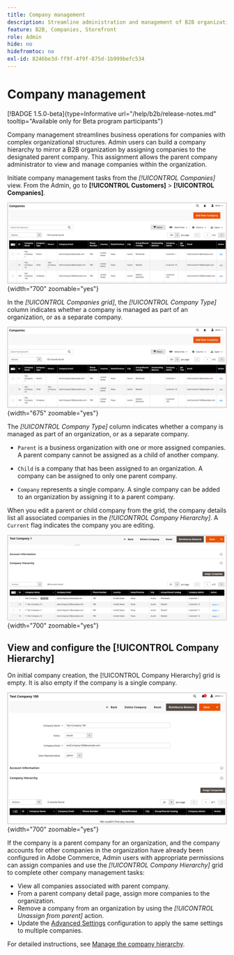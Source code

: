 ```yaml
---
title: Company management
description: Streamline administration and management of B2B organizations with complex operational models.
feature: B2B, Companies, Storefront
role: Admin
hide: no
hidefromtoc: no
exl-id: 8246be3d-ff9f-4f9f-875d-1b999befc534
---
```

# Company management

[!BADGE 1.5.0-beta]{type=Informative url="/help/b2b/release-notes.md" tooltip="Available only for Beta program participants"}

Company management streamlines business operations for companies with complex organizational structures. Admin users can build a company hierarchy to mirror a B2B organization by assigning companies to the designated parent company. This assignment allows the parent company administrator to view and manage companies within the organization.

Initiate company management tasks from the *[!UICONTROL Companies]* view. From the Admin, go to  **[!UICONTROL Customers]** > **[!UICONTROL Companies]**.

  ![B2B Manage Companies Grid](./assets/companies-grid-view.png){width="700" zoomable="yes"}

In the *[!UICONTROL Companies grid]*, the *[!UICONTROL Company Type]* column indicates whether a company is managed as part of an organization, or as a separate company.

  ![Companies Grid](./assets/companies-grid-view.png){width="675" zoomable="yes"}

The *[!UICONTROL Company Type]* column indicates whether a company is managed as part of an organization, or as a separate company.

- `Parent` is a business organization with one or more assigned companies. A parent company cannot be assigned as a child of another company.

- `Child` is a company that has been assigned to an organization. A company can be assigned to only one parent company.

- `Company` represents a single company. A single company can be added to an organization by assigning it to a parent company.

When you edit a parent or child company from the grid, the company details list all associated companies in the *[!UICONTROL Company Hierarchy]*.  A `Current` flag indicates the company you are editing.

   ![Companies Grid](./assets/company-detail-hierarchy-current-flag.png){width="700" zoomable="yes"}

## View and configure the [!UICONTROL Company Hierarchy]

On initial company creation, the [!UICONTROL Company Hierarchy] grid is empty. It is also empty if the company is a single company.

![B2B Company Hierarchy Grid](./assets/company-hierarchy-grid.png){width="700" zoomable="yes"}

If the company is a parent company for an organization, and the company accounts for other companies in the organization have already been configured in Adobe Commerce, Admin users with appropriate permissions can assign companies and use the *[!UICONTROL Company Hierarchy]* grid to complete other company management tasks:

- View all companies associated with parent company.
- From a parent company detail page, assign more companies to the organization.
- Remove a company from an organization by using the *[!UICONTROL Unassign from parent]* action.
- Update the [Advanced Settings](account-company-create.md#advanced-settings) configuration to apply the same settings to multiple companies.

For detailed instructions, see [Manage the company hierarchy](manage-company-hierarchy.md).
